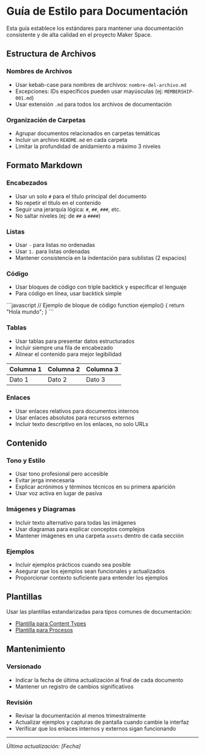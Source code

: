 # Guía de Estilo para Documentación

Esta guía establece los estándares para mantener una documentación consistente y de alta calidad en el proyecto Maker Space.

## Estructura de Archivos

### Nombres de Archivos
- Usar kebab-case para nombres de archivos: `nombre-del-archivo.md`
- Excepciones: IDs específicos pueden usar mayúsculas (ej: `MEMBERSHIP-001.md`)
- Usar extensión `.md` para todos los archivos de documentación

### Organización de Carpetas
- Agrupar documentos relacionados en carpetas temáticas
- Incluir un archivo `README.md` en cada carpeta
- Limitar la profundidad de anidamiento a máximo 3 niveles

## Formato Markdown

### Encabezados
- Usar un solo `#` para el título principal del documento
- No repetir el título en el contenido
- Seguir una jerarquía lógica: `#`, `##`, `###`, etc.
- No saltar niveles (ej: de `##` a `####`)

### Listas
- Usar `-` para listas no ordenadas
- Usar `1.` para listas ordenadas
- Mantener consistencia en la indentación para sublistas (2 espacios)

### Código
- Usar bloques de código con triple backtick y especificar el lenguaje
- Para código en línea, usar backtick simple

\`\`\`javascript
// Ejemplo de bloque de código
function ejemplo() {
  return "Hola mundo";
}
\`\`\`

### Tablas
- Usar tablas para presentar datos estructurados
- Incluir siempre una fila de encabezado
- Alinear el contenido para mejor legibilidad

| Columna 1 | Columna 2 | Columna 3 |
|-----------|-----------|-----------|
| Dato 1    | Dato 2    | Dato 3    |

### Enlaces
- Usar enlaces relativos para documentos internos
- Usar enlaces absolutos para recursos externos
- Incluir texto descriptivo en los enlaces, no solo URLs

## Contenido

### Tono y Estilo
- Usar tono profesional pero accesible
- Evitar jerga innecesaria
- Explicar acrónimos y términos técnicos en su primera aparición
- Usar voz activa en lugar de pasiva

### Imágenes y Diagramas
- Incluir texto alternativo para todas las imágenes
- Usar diagramas para explicar conceptos complejos
- Mantener imágenes en una carpeta `assets` dentro de cada sección

### Ejemplos
- Incluir ejemplos prácticos cuando sea posible
- Asegurar que los ejemplos sean funcionales y actualizados
- Proporcionar contexto suficiente para entender los ejemplos

## Plantillas

Usar las plantillas estandarizadas para tipos comunes de documentación:
- [Plantilla para Content Types](./plantillas/content-type.md)
- [Plantilla para Procesos](./plantillas/proceso.md)

## Mantenimiento

### Versionado
- Indicar la fecha de última actualización al final de cada documento
- Mantener un registro de cambios significativos

### Revisión
- Revisar la documentación al menos trimestralmente
- Actualizar ejemplos y capturas de pantalla cuando cambie la interfaz
- Verificar que los enlaces internos y externos sigan funcionando

---

*Última actualización: [Fecha]*
